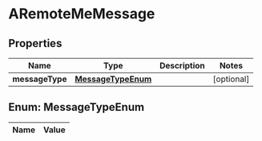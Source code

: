
# ARemoteMeMessage

## Properties
Name | Type | Description | Notes
------------ | ------------- | ------------- | -------------
**messageType** | [**MessageTypeEnum**](#MessageTypeEnum) |  |  [optional]


<a name="MessageTypeEnum"></a>
## Enum: MessageTypeEnum
Name | Value
---- | -----



